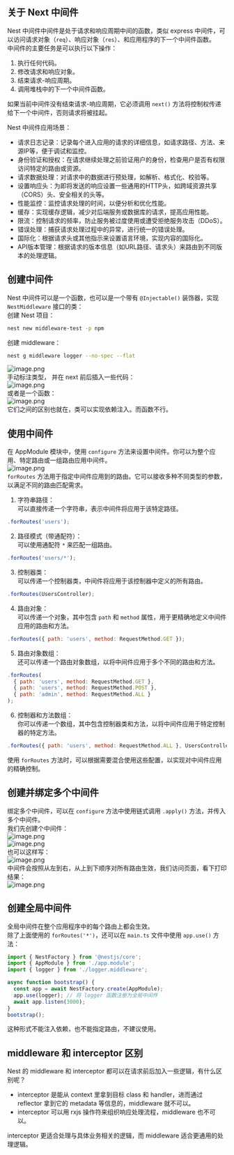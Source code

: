 ## 关于 Next 中间件
Nest 中间件中间件是处于请求和响应周期中间的函数，类似 express 中间件，可以访问请求对象（`req`）、响应对象（`res`）、和应用程序的下一个中间件函数。<br />中间件的主要任务是可以执行以下操作：

1. 执行任何代码。
2. 修改请求和响应对象。
3. 结束请求-响应周期。
4. 调用堆栈中的下一个中间件函数。

如果当前中间件没有结束请求-响应周期，它必须调用 `next()` 方法将控制权传递给下一个中间件，否则请求将被挂起。

Nest 中间件应用场景：

- 请求日志记录：记录每个进入应用的请求的详细信息，如请求路径、方法、来源IP等，便于调试和监控。
- 身份验证和授权：在请求继续处理之前验证用户的身份，检查用户是否有权限访问特定的路由或资源。
- 请求数据处理：对请求中的数据进行预处理，如解析、格式化、校验等。
- 设置响应头：为即将发送的响应设置一些通用的HTTP头，如跨域资源共享（CORS）头、安全相关的头等。
- 性能监控：监控请求处理的时间，以便分析和优化性能。
- 缓存：实现缓存逻辑，减少对后端服务或数据库的请求，提高应用性能。
- 限流：控制请求的频率，防止服务被过度使用或遭受拒绝服务攻击（DDoS）。
- 错误处理：捕获请求处理过程中的异常，进行统一的错误处理。
- 国际化：根据请求头或其他指示来设置语言环境，实现内容的国际化。
- API版本管理：根据请求的版本信息（如URL路径、请求头）来路由到不同版本的处理逻辑。

## 创建中间件
Nest 中间件可以是一个函数，也可以是一个带有 `@Injectable()` 装饰器，实现 `NestMiddleware` 接口的类：<br />创建 Nest 项目：
```bash
nest new middleware-test -p npm
```
创建 middleware：
```bash
nest g middleware logger --no-spec --flat
```
![image.png](https://cdn.nlark.com/yuque/0/2024/png/21596389/1709001278293-fd660655-00c3-4068-841d-8f9a3f52264a.png#averageHue=%23302d2b&clientId=u61300a99-8906-4&from=paste&height=242&id=u678759cf&originHeight=303&originWidth=966&originalType=binary&ratio=1.25&rotation=0&showTitle=false&size=39831&status=done&style=none&taskId=uf69f8e79-05d0-435f-b5df-0d3cd7a691e&title=&width=772.8)<br />手动标注类型， 并在 next 前后插入一些代码：<br />![image.png](https://cdn.nlark.com/yuque/0/2024/png/21596389/1709001514425-20e302ef-0a38-49c7-9df4-0ef7c0afa397.png#averageHue=%23332e2b&clientId=u61300a99-8906-4&from=paste&height=279&id=u5245b588&originHeight=418&originWidth=966&originalType=binary&ratio=1.25&rotation=0&showTitle=false&size=69358&status=done&style=none&taskId=u06027a0d-4a49-460a-a3ba-f9ac1d02305&title=&width=644.7999877929688)<br />或者是一个函数：<br />![image.png](https://cdn.nlark.com/yuque/0/2024/png/21596389/1709001586654-efd7c0b1-a110-4b27-ab28-a633925de99b.png#averageHue=%232f2d2b&clientId=u61300a99-8906-4&from=paste&height=130&id=uc2e76b0b&originHeight=162&originWidth=978&originalType=binary&ratio=1.25&rotation=0&showTitle=false&size=23337&status=done&style=none&taskId=uaeb3e8d7-2f34-4e00-bed5-3f29b46bf5f&title=&width=782.4)<br />它们之间的区别也就在，类可以实现依赖注入。而函数不行。


## 使用中间件
在 AppModule 模块中，使用 `configure` 方法来设置中间件。你可以为整个应用、特定路由或一组路由应用中间件。<br />![image.png](https://cdn.nlark.com/yuque/0/2024/png/21596389/1709001944438-586bdd3d-7710-4bd1-9a0a-21cb5f6afbc8.png#averageHue=%232e2d2b&clientId=u61300a99-8906-4&from=paste&height=274&id=u1245f570&originHeight=343&originWidth=1017&originalType=binary&ratio=1.25&rotation=0&showTitle=false&size=52350&status=done&style=none&taskId=u59a6fc53-e8ec-40e1-a9b3-f44f064cfa3&title=&width=813.6)<br />`forRoutes` 方法用于指定中间件应用到的路由。它可以接收多种不同类型的参数，以满足不同的路由匹配需求。

1.  字符串路径：<br />可以直接传递一个字符串，表示中间件将应用于该特定路径。 
```javascript
.forRoutes('users');
```

2.  路径模式（带通配符）：<br />可以使用通配符 `*` 来匹配一组路由。 
```javascript
.forRoutes('users/*');
```

3.  控制器类：<br />可以传递一个控制器类，中间件将应用于该控制器中定义的所有路由。 
```javascript
.forRoutes(UsersController);
```

4.  路由对象：<br />可以传递一个对象，其中包含 `path` 和 `method` 属性，用于更精确地定义中间件应用的路由和方法。 
```javascript
.forRoutes({ path: 'users', method: RequestMethod.GET });
```

5.  路由对象数组：<br />还可以传递一个路由对象数组，以将中间件应用于多个不同的路由和方法。 
```javascript
.forRoutes(
  { path: 'users', method: RequestMethod.GET },
  { path: 'users', method: RequestMethod.POST },
  { path: 'admin', method: RequestMethod.ALL }
);
```

6.  控制器和方法数组：<br />你可以传递一个数组，其中包含控制器类和方法，以将中间件应用于特定控制器的特定方法。 
```javascript
.forRoutes({ path: 'users', method: RequestMethod.ALL }, UsersController);
```
 使用 `forRoutes` 方法时，可以根据需要混合使用这些配置，以实现对中间件应用的精确控制。

## 创建并绑定多个中间件
绑定多个中间件，可以在 `configure` 方法中使用链式调用 `.apply()` 方法，并传入多个中间件。<br />我们先创建个中间件：<br />![image.png](https://cdn.nlark.com/yuque/0/2024/png/21596389/1709002374199-b37b8636-6296-4830-b889-40583300998b.png#averageHue=%23302d2b&clientId=u61300a99-8906-4&from=paste&height=238&id=u74c51ede&originHeight=297&originWidth=527&originalType=binary&ratio=1.25&rotation=0&showTitle=false&size=29888&status=done&style=none&taskId=u5148a8f7-d2b1-4f29-bd2b-22037baf5d3&title=&width=421.6)<br />![image.png](https://cdn.nlark.com/yuque/0/2024/png/21596389/1709002418535-3f127d61-e1bf-4bde-8200-65c489050e9e.png#averageHue=%232f2d2b&clientId=u61300a99-8906-4&from=paste&height=234&id=u605825ad&originHeight=293&originWidth=1034&originalType=binary&ratio=1.25&rotation=0&showTitle=false&size=45001&status=done&style=none&taskId=u761ab5f0-4feb-43e1-800d-f8a65add79b&title=&width=827.2)<br />也可以这样写：<br />![image.png](https://cdn.nlark.com/yuque/0/2024/png/21596389/1709003803973-53033dd4-981a-488e-accb-cb03f10d60c8.png#averageHue=%23322f2d&clientId=u66ab5f3c-f019-4&from=paste&height=129&id=ud1d5ec7b&originHeight=194&originWidth=929&originalType=binary&ratio=1.5&rotation=0&showTitle=false&size=41062&status=done&style=none&taskId=u0b13acf3-d45a-466c-877c-131a5d79727&title=&width=619.3333333333334)<br />中间件会按照从左到右，从上到下顺序对所有路由生效，我们访问页面，看下打印结果：<br />![image.png](https://cdn.nlark.com/yuque/0/2024/png/21596389/1709002488960-4c971b71-b8b8-4b41-a92e-e293b21ae6be.png#averageHue=%23393735&clientId=u61300a99-8906-4&from=paste&height=88&id=ubed88405&originHeight=110&originWidth=278&originalType=binary&ratio=1.25&rotation=0&showTitle=false&size=4734&status=done&style=none&taskId=u3fd08739-d8e7-464d-8183-babc7e0c7b3&title=&width=222.4)
## 
## 创建全局中间件
全局中间件在整个应用程序中的每个路由上都会生效。<br />除了上面使用的 `forRoutes('*')`，还可以在 `main.ts` 文件中使用 `app.use()` 方法：
```typescript
import { NestFactory } from '@nestjs/core';
import { AppModule } from './app.module';
import { logger } from './logger.middleware';

async function bootstrap() {
  const app = await NestFactory.create(AppModule);
  app.use(logger); // 将 logger 函数注册为全局中间件
  await app.listen(3000);
}
bootstrap();
```
这种形式不能注入依赖，也不能指定路由，不建议使用。


## middleware 和 interceptor 区别
Nest 的 middleware 和 interceptor 都可以在请求前后加入一些逻辑，有什么区别呢？

- interceptor 是能从 context 里拿到目标 class 和 handler，进而通过 reflector 拿到它的 metadata 等信息的，middleware 就不可以。
-  interceptor 可以用 rxjs 操作符来组织响应处理流程，middleware 也不可以。

interceptor 更适合处理与具体业务相关的逻辑，而 middleware 适合更通用的处理逻辑。
